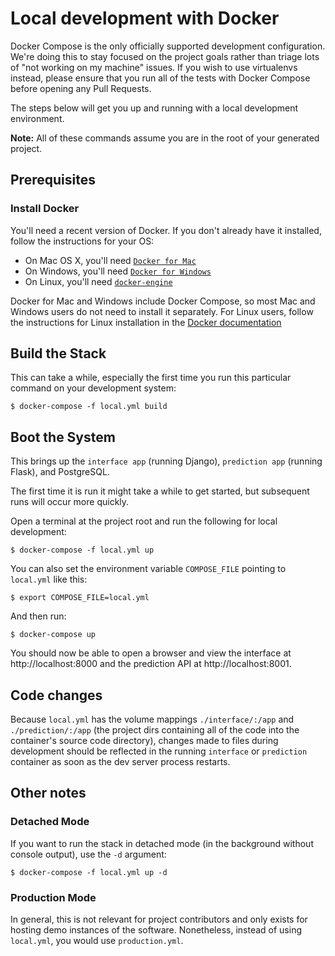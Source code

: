 Local development with Docker
=============================

Docker Compose is the only officially supported development configuration. We're doing this to stay focused on the project goals rather than triage lots of "not working on my machine" issues. If you wish to use virtualenvs instead, please ensure that you run all of the tests with Docker Compose before opening any Pull Requests.


The steps below will get you up and running with a local development environment.

**Note:** All of these commands assume you are in the root of your generated project.


## Prerequisites

### Install Docker

You'll need a recent version of Docker. If you don't already have it installed, follow the instructions for your OS:

- On Mac OS X, you'll need [`Docker for Mac`](https://docs.docker.com/engine/installation/mac/)
- On Windows, you'll need [`Docker for Windows`](https://docs.docker.com/engine/installation/windows/)
- On Linux, you'll need [`docker-engine`](https://docs.docker.com/engine/installation/)

Docker for Mac and Windows include Docker Compose, so most Mac and Windows users do not need to install it separately. For Linux users, follow the instructions for Linux installation in the [Docker documentation](https://docs.docker.com/compose/install/)


## Build the Stack

This can take a while, especially the first time you run this particular command
on your development system:

    $ docker-compose -f local.yml build


## Boot the System

This brings up the `interface app` (running Django), `prediction app` (running Flask), and PostgreSQL.

The first time it is run it might take a while to get started, but subsequent
runs will occur more quickly.

Open a terminal at the project root and run the following for local development:

    $ docker-compose -f local.yml up

You can also set the environment variable `COMPOSE_FILE` pointing to `local.yml` like this:

    $ export COMPOSE_FILE=local.yml

And then run:

    $ docker-compose up

You should now be able to open a browser and view the interface at http://localhost:8000 and the prediction API at http://localhost:8001.


## Code changes

Because `local.yml` has the volume mappings `./interface/:/app` and `./prediction/:/app` (the project dirs containing all of the code into the container's source code directory), changes made to files during development should be reflected in the running `interface` or `prediction` container as soon as the dev server process restarts.

## Other notes

### Detached Mode

If you want to run the stack in detached mode (in the background without console output), use the `-d` argument:

    $ docker-compose -f local.yml up -d

### Production Mode

In general, this is not relevant for project contributors and only exists for hosting demo instances of the software. Nonetheless, instead of using `local.yml`, you would use `production.yml`.
